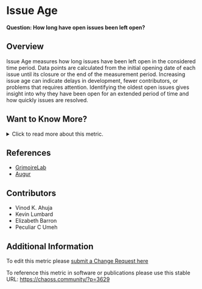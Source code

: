 # Issue Age

**Question: How long have open issues been left open?**

## Overview

Issue Age measures how long issues have been left open in the considered time period. Data points are calculated from the initial opening date of each issue until its closure or the end of the measurement period. Increasing issue age can indicate delays in development, fewer contributors, or problems that requires attention. Identifying the oldest open issues  gives insight into why they have been open for an extended period of time and how quickly issues are resolved.

## Want to Know More?

<span markdown="1"><details><summary>Click to read more about this metric.</summary>

### Data Collection Strategies

For specific descriptions of collecting data about closed issues, please refer to the [corresponding section of Issues New](https://chaoss.community/metric-issues-new/).

### Filters

*   Module or working group
*   Tags/labels on issue

### Visualizations

1.  Summary data for open issues<br />

    ![Summary data for open issues](https://raw.githubusercontent.com/chaoss/wg-evolution/main/focus-areas/issue-resolution/images/issue-age_open-issue-data.png)

    *Aggregators:*

    *   Average. Average age of all open issues.
    *   Median. Median age of all open issues.

    *Parameters:*

    *   Period of time. Start and finish date of the period during which open issues are considered. Default: forever (i.e., the entire observable period of the project's issue activity).

2.  Count of open issues per day<br />

    ![Count of open issues per day](https://raw.githubusercontent.com/chaoss/wg-evolution/main/focus-areas/issue-resolution/images/issue-age_open-issue-count-timeseries.png)

</details></span>

## References

*   [GrimoireLab](https://chaoss.github.io/grimoirelab/)
*   [Augur](http://augur.osshealth.io/api_docs/#api-Evolution-Open_Issue_Age_Repo_)

## Contributors

*   Vinod K. Ahuja
*   Kevin Lumbard
*   Elizabeth Barron
*   Peculiar C Umeh

## Additional Information

To edit this metric please [submit a Change Request here](https://github.com/chaoss/wg-evolution/blob/main/focus-areas/issue-resolution/issue-age.md)

To reference this metric in software or publications please use this stable URL: <https://chaoss.community/?p=3629>

<!-- # For groupings in the knowledge base
Context tags: Lifecycle, Platform, Contribution
Keyword tags: bug report, problems, issues, time, age
→ 
